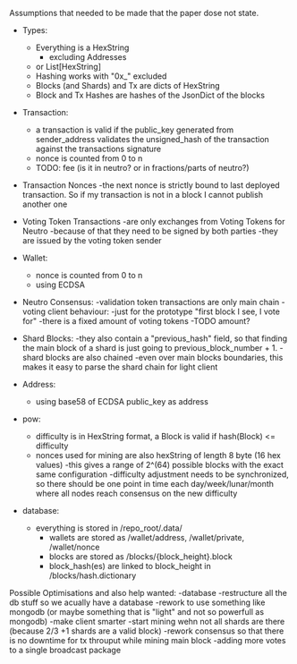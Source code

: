 Assumptions that needed to be made that the paper dose not state.
- Types:
    - Everything is a HexString
        - excluding Addresses
    - or List[HexString]
    - Hashing works with "0x_" excluded
    - Blocks (and Shards) and Tx are dicts of HexString
    - Block and Tx Hashes are hashes of the JsonDict of the blocks

- Transaction:
    - a transaction is valid if the public_key generated from sender_address validates the unsigned_hash of the transaction against the transactions signature
    - nonce is counted from 0 to n
    - TODO: fee (is it in neutro? or in fractions/parts of neutro?)

- Transaction Nonces
    -the next nonce is strictly bound to last deployed transaction. So if my transaction is not in a block I cannot publish another one

- Voting Token Transactions
    -are only exchanges from Voting Tokens for Neutro
    -because of that they need to be signed by both parties
    -they are issued by the voting token sender
    
- Wallet:
    - nonce is counted from 0 to n
    - using ECDSA 

- Neutro Consensus:
    -validation token transactions are only main chain
    -voting client behaviour:
        -just for the prototype "first block I see, I vote for" 
    -there is a fixed amount of voting tokens 
        -TODO amount?

- Shard Blocks:
    -they also contain a "previous_hash" field, so that finding the main block of a shard is just going to previous_block_number + 1.
    -shard blocks are also chained
        -even over main blocks boundaries, this makes it easy to parse the shard chain for light client

- Address:
    - using base58 of ECDSA public_key as address

- pow:
    - difficulty is in HexString format, a Block is valid if hash(Block) <= difficulty
    - nonces used for mining are also hexString of length 8 byte (16 hex values)
        -this gives a range of 2^(64) possible blocks with the exact same configuration
    -difficulty adjustment needs to be synchronized, so there should be one point in time each day/week/lunar/month where all nodes reach consensus on the new difficulty

- database:
    - everything is stored in /repo_root/.data/
        - wallets are stored as /wallet/address, /wallet/private, /wallet/nonce
        - blocks are stored as /blocks/{block_height}.block
        - block_hash(es) are linked to block_height in /blocks/hash.dictionary


Possible Optimisations and also help wanted:
    -database
        -restructure all the db stuff so we acually have a database
            -rework to use something like mongodb (or maybe something that is "light" and not so powerfull as mongodb)
    -make client smarter
        -start mining wehn not all shards are there (because 2/3 +1 shards are a valid block)
    -rework consensus so that there is no downtime for tx throuput while mining main block
    -adding more votes to a single broadcast package